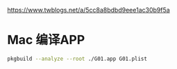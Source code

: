 https://www.twblogs.net/a/5cc8a8bdbd9eee1ac30b9f5a

# Mac 编译APP

```bash
pkgbuild --analyze --root ./G01.app G01.plist  

```